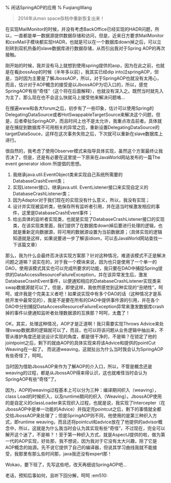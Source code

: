 % 闲话SpringAOP的应用
% FuqiangWang

> 2014年从msn space存档中重新恢复出来！

在实现MailMonitor的时候，并没有考虑BackOffice已经实现的HADR问题，所以，一直都是单一数据源提供数据存储和访问，但是，近来日方要求MailMonitor和csvMail子模块都实现HADR，也就是可以在一个数据库down掉之后，可以立刻转到双机热备的slave数据库进行数据存储，从而引出我对于Spring AOP的再次接触。

刚开始的时候，我并没有马上就想到使用spring提供的aop，因为在此之前，也就是在看jbossAop的时候（半年多以前），我其实已经dip into过springAOP，但是，当时因为主要是了解JbossAOP，所以，对于SpringAOP也就没有太用心，而且，估计对于AOP概念的接受是以JbossAOP为切入口的，所以，感觉SpringAOP有些“奇怪”（这个将在后面解释），也就没有深入之。既然当时就先入为主了，那么现在也不会这么快就马上接受他来解决问题咯… 

在搜遍www和各大forum之后，初步有了一些印象，估计可以使用Spring的DelegatingDataSource或者HotSwappableTargetSource来解决这个问题，但是，后者牵扯SpringAOP，而且时间上也不是太允许，我重点攻击前者。具体就是在捕捉到数据库不可用相关的异常之后，重新设置DelegatingDataSource的targetDataSouce，这样在这次事务失败之后，下次就可以重新在slave数据库上进行。

很自然的，我考虑了使用Observer模式来指导具体实现，虽然这个方案最终让我否决了，但是，还是有必要在这里提一下原来在JavaWorld网站发布的一篇The event generator idiom 所提倡的思想。

1. 我继承java.util.EventObject类来实现自己系统所需要的DatabaseCrashEvent类；
2. 实现Listener接口，继承java.util. EventListener接口来实现自定义的DatabaseCrashListener类；
3. 因为Adaptor对于我们现在的实现没有什么意义，所以，我没有实现；
4. 设计并实现被监听类，他保存所有监听者引用，并在适当时候激发相应的事件，这里是DatabaseCrashEvent事件；
5. 给出具体的监听者实现类，也就是实现了DatabaseCrashListener接口的实现类，在该实现类里面，我们提供了在数据库down掉后要进行处理的逻辑，也就是重新定向数据源，将可用的数据源设置为当前数据源；（具体实现的逻辑知道就是这样，如果说要进一步了解该idiom，可以去JavaWorld网站查找一下该篇文章）

那么，我为什么会最终否决该实现方案那？针对这种情况，难道该模式不正是解决问题之道嘛？说实在的，对于我一个模块来说，因为也只是使用了一个单一的DAO，使用该模式其实也可以完成所要求的功能，我只要在DAO中捕捉Spring提供的DataAccessResourceFailureException，并在该异常发生后，激发DatabaseCrashEvent事件，以便通知相应的DatabaseCrashListener实现类来swap数据源就可以了。但是，即使这样，我依然感觉到这种实现的“丑陋性”，呵呵，或许我是个完美主义者吧！如果说实现中有多个DAO的话（这种情况才是系统开发中最常见的），我是不是要在所有的DAO中提供事件源的引用，并在各个DAO中分别捕捉DataAccessResourceFailureException异常来激发数据库crash掉的事件以便通知监听者处理数据源的互换那？呵呵，太蠢了！

OK，其实，处理这种情况，AOP才是正道啊！我只需要实现Throws Advice来处理swap数据源的逻辑就可以了，而且，也可以将该问题从业务逻辑中抽出来，不管从维护角度还是说设计实现的角度，都是很干净的，不是嘛？在锁定了他的jointpoint之后，剩下的就由AOP的具体实现来将该Advice和提供的pointCut Weaving在一起了。
而说道weaving，这就扯出为什么当时我会认为SpringAOP有些奇怪了，呵呵。

当时因为借助JbossAOP来作为了解AOP的介入口，所以，不管是概念还是weaving的过程，都是从JbossAOP得来得认识，这也就难怪当时会认为SpringAOP有些“奇怪”了。

因为，AOP的weaving过程基本上可以分为三种：编译期间织入（weaving），class Load的时候织入，以及runtime期间的织入（Weaving）。JbossAOP使用的是自定义的classLoader来实现织入过程，也就是说，我实现了Intercepter（在JbossAOP中是单一功能的Advice）并指定完pointcut之后，剩下的事情就全都交给JbossAOP来处理了；但是SpringAOP则不同，他使用的是第三种织入方式，即runtime weaving，而且还将pointcut和advice放在了他提供的advisor概念中，所以，这就是为什么我当时会认为其实现有些“奇怪”，不过现在，完全可以解开这个迷了，不是嘛？！至于第一种织入方式，就是AspectJ提供的啦，做为第一代的AOP实现，好处那，我不想说，因为我对于它没有太大兴趣，除了它是AOP概念的始源。先不说它提供了自己的编译器，但说其学习曲线我就不能接受，我那里有那么些时间那，java我还没有expert那！

Wokao，要下班了，先写这些吧，改天再细说SpringAOP吧…

老话，预知后事如何，且听下回分解，呵呵 :em510:
